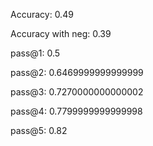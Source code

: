 Accuracy: 0.49

Accuracy with neg: 0.39

pass@1: 0.5

pass@2: 0.6469999999999999

pass@3: 0.7270000000000002

pass@4: 0.7799999999999998

pass@5: 0.82
